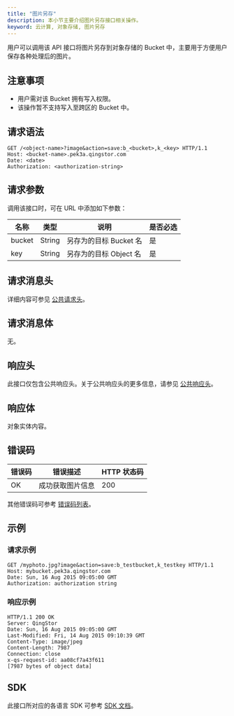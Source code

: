 ```yaml
---
title: "图片另存"
description: 本小节主要介绍图片另存接口相关操作。
keyword: 云计算, 对象存储, 图片另存
---
```


用户可以调用该 API 接口将图片另存到对象存储的 Bucket 中，主要用于方便用户保存各种处理后的图片。

## 注意事项
- 用户需对该 Bucket 拥有写入权限。
- 该操作暂不支持写入至跨区的 Bucket 中。

## 请求语法

```http
GET /<object-name>?image&action=save:b_<bucket>,k_<key> HTTP/1.1
Host: <bucket-name>.pek3a.qingstor.com
Date: <date>
Authorization: <authorization-string>
```

## 请求参数

调用该接口时，可在 URL 中添加如下参数：

| 名称 | 类型 | 说明 | 是否必选 |
| --- | --- | --- | --- |
bucket | String | 另存为的目标 Bucket 名 |	是
key    | String | 另存为的目标 Object 名 | 是

## 请求消息头

详细内容可参见 [公共请求头](/storage/object-storage/api/common_header/#请求头字段-request-header)。

## 请求消息体

无。

## 响应头

此接口仅包含公共响应头。关于公共响应头的更多信息，请参见 [公共响应头](/storage/object-storage/api/common_header/#响应头字段-response-header)。

## 响应体

对象实体内容。

## 错误码

| 错误码 | 错误描述 | HTTP 状态码 |
| --- | --- | --- |
| OK | 成功获取图片信息 | 200 |

其他错误码可参考 [错误码列表](/storage/object-storage/api/error_code/#错误码列表)。

## 示例

### 请求示例

```http
GET /myphoto.jpg?image&action=save:b_testbucket,k_testkey HTTP/1.1
Host: mybucket.pek3a.qingstor.com
Date: Sun, 16 Aug 2015 09:05:00 GMT
Authorization: authorization string
```

### 响应示例

```http
HTTP/1.1 200 OK
Server: QingStor
Date: Sun, 16 Aug 2015 09:05:00 GMT
Last-Modified: Fri, 14 Aug 2015 09:10:39 GMT
Content-Type: image/jpeg
Content-Length: 7987
Connection: close
x-qs-request-id: aa08cf7a43f611
[7987 bytes of object data]
```

## SDK

此接口所对应的各语言 SDK 可参考 [SDK 文档](/storage/object-storage/sdk/)。

